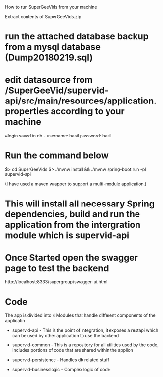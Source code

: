 How to run SuperGeeVids from your machine

Extract contents of SuperGeeVids.zip



# run the attached database backup from a mysql database (Dump20180219.sql)
# edit datasource from /SuperGeeVid/supervid-api/src/main/resources/application.properties according to your machine

#login saved in db - 
username: basil
password: basil


Run the command below
========================
$> cd SuperGeeVids
$> ./mvnw install && ./mvnw spring-boot:run -pl supervid-api

(I have used a maven wrapper to support a multi-module application.)

# This will install all necessary Spring dependencies, build and run the application from the intergration module which is supervid-api

# Once Started open the swagger page to test the backend
http://localhost:8333/supergroup/swagger-ui.html


Code
==================

The app is divided into 4 Modules that handle different components of the applicatin

* supervid-api - This is the point of integration, it exposes a restapi which can be used by other application to use the backend
 	
* supervid-common - This is a repository for all utilities used by the code, includes portions of code that are shared within the applion

* supervid-persistence -  Handles db related stuff

* supervid-businesslogic - Complex logic of code



